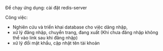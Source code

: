 Để chạy ứng dụng:
cài đặt redis-server

Công việc:
- Nghiên cứu và triển khai database cho việc dăng nhập,
- xử lý đăng nhập, chuyển trang, đang xuất (Khi chưa đăng nhập không thể vào  link sau khi đăng nhập)
- xử lý đổi mật khẩu, cập nhật tên tài khoản
